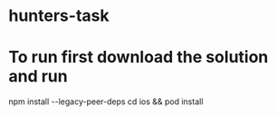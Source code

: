 # hunters-task
# To run first download the solution and run 
npm install --legacy-peer-deps
cd ios && pod install
